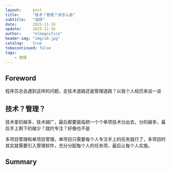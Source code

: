 ```yaml
---
layout:     post
title:      "技术？管理？该怎么选"
subtitle:   "选择"
date:       2025-11-16
update:     2025-11-16
author:     "elmagnifico"
header-img: "img/z0.jpg"
catalog:    true
tobecontinued: false
tags:
    - 管理
---
```


## Foreword

程序员总会遇到这样的问题，走技术道路还是管理道路？以我个人经历来谈一谈



## 技术？管理？

技术拿的越多，技术越广，最后都要面临把一个个单项技术分出去，分的越多，最后手上剩下的越少？就约专注？好像也不是



多项目管理和单项目管理，单项目只需要每个人专注手上的任务就行了，多项目时其实就需要引入管理软件，充分分配每个人的任务项，最后让每个人实施。



## Summary

